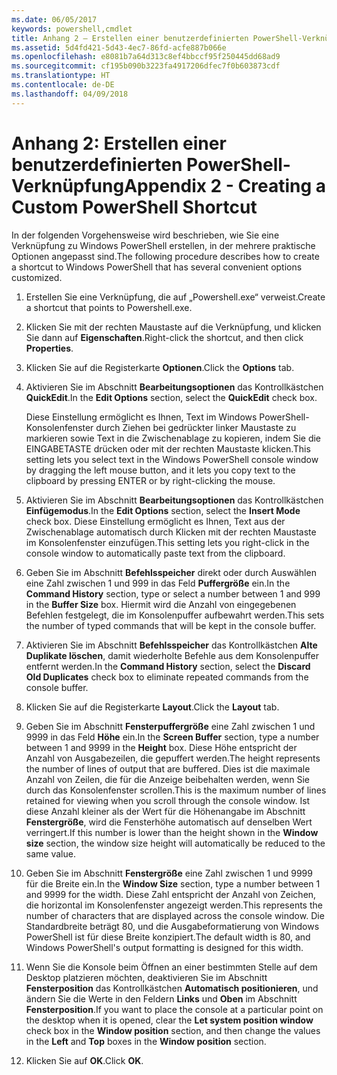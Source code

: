```yaml
---
ms.date: 06/05/2017
keywords: powershell,cmdlet
title: Anhang 2 – Erstellen einer benutzerdefinierten PowerShell-Verknüpfung
ms.assetid: 5d4fd421-5d43-4ec7-86fd-acfe887b066e
ms.openlocfilehash: e8081b7a64d313c8ef4bbccf95f250445dd68ad9
ms.sourcegitcommit: cf195b090b3223fa4917206dfec7f0b603873cdf
ms.translationtype: HT
ms.contentlocale: de-DE
ms.lasthandoff: 04/09/2018
---
```

# <a name="appendix-2---creating-a-custom-powershell-shortcut"></a><span data-ttu-id="3257e-103">Anhang 2: Erstellen einer benutzerdefinierten PowerShell-Verknüpfung</span><span class="sxs-lookup"><span data-stu-id="3257e-103">Appendix 2 - Creating a Custom PowerShell Shortcut</span></span>

<span data-ttu-id="3257e-104">In der folgenden Vorgehensweise wird beschrieben, wie Sie eine Verknüpfung zu Windows PowerShell erstellen, in der mehrere praktische Optionen angepasst sind.</span><span class="sxs-lookup"><span data-stu-id="3257e-104">The following procedure describes how to create a shortcut to Windows PowerShell that has several convenient options customized.</span></span>

1. <span data-ttu-id="3257e-105">Erstellen Sie eine Verknüpfung, die auf „Powershell.exe“ verweist.</span><span class="sxs-lookup"><span data-stu-id="3257e-105">Create a shortcut that points to Powershell.exe.</span></span>

2. <span data-ttu-id="3257e-106">Klicken Sie mit der rechten Maustaste auf die Verknüpfung, und klicken Sie dann auf **Eigenschaften**.</span><span class="sxs-lookup"><span data-stu-id="3257e-106">Right-click the shortcut, and then click **Properties**.</span></span>

3. <span data-ttu-id="3257e-107">Klicken Sie auf die Registerkarte **Optionen**.</span><span class="sxs-lookup"><span data-stu-id="3257e-107">Click the **Options** tab.</span></span>

4. <span data-ttu-id="3257e-108">Aktivieren Sie im Abschnitt **Bearbeitungsoptionen** das Kontrollkästchen **QuickEdit**.</span><span class="sxs-lookup"><span data-stu-id="3257e-108">In the **Edit Options** section, select the **QuickEdit** check box.</span></span>

    <span data-ttu-id="3257e-109">Diese Einstellung ermöglicht es Ihnen, Text im Windows PowerShell-Konsolenfenster durch Ziehen bei gedrückter linker Maustaste zu markieren sowie Text in die Zwischenablage zu kopieren, indem Sie die EINGABETASTE drücken oder mit der rechten Maustaste klicken.</span><span class="sxs-lookup"><span data-stu-id="3257e-109">This setting lets you select text in the Windows PowerShell console window by dragging the left mouse button, and it lets you copy text to the clipboard by pressing ENTER or by right-clicking the mouse.</span></span>

5. <span data-ttu-id="3257e-110">Aktivieren Sie im Abschnitt **Bearbeitungsoptionen** das Kontrollkästchen **Einfügemodus**.</span><span class="sxs-lookup"><span data-stu-id="3257e-110">In the **Edit Options** section, select the **Insert Mode** check box.</span></span> <span data-ttu-id="3257e-111">Diese Einstellung ermöglicht es Ihnen, Text aus der Zwischenablage automatisch durch Klicken mit der rechten Maustaste im Konsolenfenster einzufügen.</span><span class="sxs-lookup"><span data-stu-id="3257e-111">This setting lets you right-click in the console window to automatically paste text from the clipboard.</span></span>

6. <span data-ttu-id="3257e-112">Geben Sie im Abschnitt **Befehlsspeicher** direkt oder durch Auswählen eine Zahl zwischen 1 und 999 in das Feld **Puffergröße** ein.</span><span class="sxs-lookup"><span data-stu-id="3257e-112">In the **Command History** section, type or select a number between 1 and 999 in the **Buffer Size** box.</span></span> <span data-ttu-id="3257e-113">Hiermit wird die Anzahl von eingegebenen Befehlen festgelegt, die im Konsolenpuffer aufbewahrt werden.</span><span class="sxs-lookup"><span data-stu-id="3257e-113">This sets the number of typed commands that will be kept in the console buffer.</span></span>

7. <span data-ttu-id="3257e-114">Aktivieren Sie im Abschnitt **Befehlsspeicher** das Kontrollkästchen **Alte Duplikate löschen**, damit wiederholte Befehle aus dem Konsolenpuffer entfernt werden.</span><span class="sxs-lookup"><span data-stu-id="3257e-114">In the **Command History** section, select the **Discard Old Duplicates** check box to eliminate repeated commands from the console buffer.</span></span>

8. <span data-ttu-id="3257e-115">Klicken Sie auf die Registerkarte **Layout**.</span><span class="sxs-lookup"><span data-stu-id="3257e-115">Click the **Layout** tab.</span></span>

9. <span data-ttu-id="3257e-116">Geben Sie im Abschnitt **Fensterpuffergröße** eine Zahl zwischen 1 und 9999 in das Feld **Höhe** ein.</span><span class="sxs-lookup"><span data-stu-id="3257e-116">In the **Screen Buffer** section, type a number between 1 and 9999 in the **Height** box.</span></span> <span data-ttu-id="3257e-117">Diese Höhe entspricht der Anzahl von Ausgabezeilen, die gepuffert werden.</span><span class="sxs-lookup"><span data-stu-id="3257e-117">The height represents the number of lines of output that are buffered.</span></span> <span data-ttu-id="3257e-118">Dies ist die maximale Anzahl von Zeilen, die für die Anzeige beibehalten werden, wenn Sie durch das Konsolenfenster scrollen.</span><span class="sxs-lookup"><span data-stu-id="3257e-118">This is the maximum number of lines retained for viewing when you scroll through the console window.</span></span> <span data-ttu-id="3257e-119">Ist diese Anzahl kleiner als der Wert für die Höhenangabe im Abschnitt **Fenstergröße**, wird die Fensterhöhe automatisch auf denselben Wert verringert.</span><span class="sxs-lookup"><span data-stu-id="3257e-119">If this number is lower than the height shown in the **Window size** section, the window size height will automatically be reduced to the same value.</span></span>

10. <span data-ttu-id="3257e-120">Geben Sie im Abschnitt **Fenstergröße** eine Zahl zwischen 1 und 9999 für die Breite ein.</span><span class="sxs-lookup"><span data-stu-id="3257e-120">In the **Window Size** section, type a number between 1 and 9999 for the width.</span></span> <span data-ttu-id="3257e-121">Diese Zahl entspricht der Anzahl von Zeichen, die horizontal im Konsolenfenster angezeigt werden.</span><span class="sxs-lookup"><span data-stu-id="3257e-121">This represents the number of characters that are displayed across the console window.</span></span> <span data-ttu-id="3257e-122">Die Standardbreite beträgt 80, und die Ausgabeformatierung von Windows PowerShell ist für diese Breite konzipiert.</span><span class="sxs-lookup"><span data-stu-id="3257e-122">The default width is 80, and Windows PowerShell's output formatting is designed for this width.</span></span>

11. <span data-ttu-id="3257e-123">Wenn Sie die Konsole beim Öffnen an einer bestimmten Stelle auf dem Desktop platzieren möchten, deaktivieren Sie im Abschnitt **Fensterposition** das Kontrollkästchen **Automatisch positionieren**, und ändern Sie die Werte in den Feldern **Links** und **Oben** im Abschnitt **Fensterposition**.</span><span class="sxs-lookup"><span data-stu-id="3257e-123">If you want to place the console at a particular point on the desktop when it is opened, clear the **Let system position window** check box in the **Window position** section, and then change the values in the **Left** and **Top** boxes in the **Window position** section.</span></span>

12. <span data-ttu-id="3257e-124">Klicken Sie auf **OK**.</span><span class="sxs-lookup"><span data-stu-id="3257e-124">Click **OK**.</span></span>